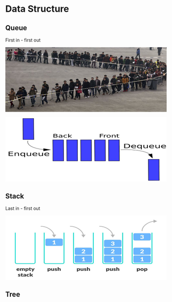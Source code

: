 # Data Structure
## Queue
First in - first out

![Queue - 1](queue_1.jpg)

![Queue - 2](queue_2.jpg)

## Stack 
Last in - first out

![Stack - 1](stack_1.jpg)

## Tree

